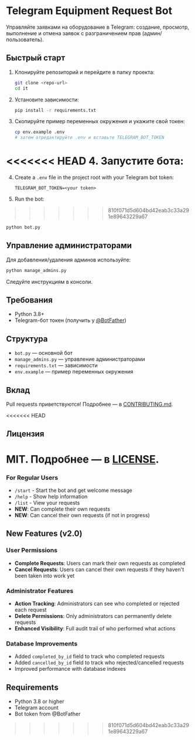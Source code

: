 # Telegram Equipment Request Bot

Управляйте заявками на оборудование в Telegram: создание, просмотр, выполнение и отмена заявок с разграничением прав (админ/пользователь).

## Быстрый старт

1. Клонируйте репозиторий и перейдите в папку проекта:
   ```bash
   git clone <repo-url>
   cd it
   ```
2. Установите зависимости:
   ```bash
   pip install -r requirements.txt
   ```
3. Скопируйте пример переменных окружения и укажите свой токен:
   ```bash
   cp env.example .env
   # затем отредактируйте .env и вставьте TELEGRAM_BOT_TOKEN
   ```
<<<<<<< HEAD
4. Запустите бота:
=======
4. Create a `.env` file in the project root with your Telegram bot token:
   ```
   TELEGRAM_BOT_TOKEN=<your token>
   ```
5. Run the bot:
>>>>>>> 810f071d5d604bd42eab3c33a291e89643229a67
   ```bash
   python bot.py
   ```

## Управление администраторами

Для добавления/удаления админов используйте:
```bash
python manage_admins.py
```
Следуйте инструкциям в консоли.

## Требования
- Python 3.8+
- Telegram-бот токен (получить у [@BotFather](https://t.me/BotFather))

## Структура
- `bot.py` — основной бот
- `manage_admins.py` — управление администраторами
- `requirements.txt` — зависимости
- `env.example` — пример переменных окружения

## Вклад
Pull requests приветствуются! Подробнее — в [CONTRIBUTING.md](CONTRIBUTING.md).

<<<<<<< HEAD
## Лицензия
MIT. Подробнее — в [LICENSE](LICENSE). 
=======
### For Regular Users
- `/start` - Start the bot and get welcome message
- `/help` - Show help information
- `/list` - View your requests
- **NEW**: Can complete their own requests
- **NEW**: Can cancel their own requests (if not in progress)

## New Features (v2.0)

### User Permissions
- **Complete Requests**: Users can mark their own requests as completed
- **Cancel Requests**: Users can cancel their own requests if they haven't been taken into work yet

### Administrator Features
- **Action Tracking**: Administrators can see who completed or rejected each request
- **Delete Permissions**: Only administrators can permanently delete requests
- **Enhanced Visibility**: Full audit trail of who performed what actions

### Database Improvements
- Added `completed_by_id` field to track who completed requests
- Added `cancelled_by_id` field to track who rejected/cancelled requests
- Improved performance with database indexes

## Requirements

- Python 3.8 or higher
- Telegram account
- Bot token from @BotFather 
>>>>>>> 810f071d5d604bd42eab3c33a291e89643229a67
